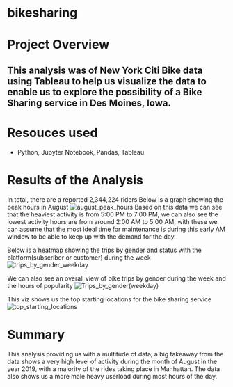 # bikesharing
# Project Overview
## This analysis was of New York Citi Bike data using Tableau to help us visualize the data to enable us to explore the possibility of a Bike Sharing service in Des Moines, Iowa.

# Resouces used
- Python, Jupyter Notebook, Pandas, Tableau

# Results of the Analysis
In total, there are a reported 2,344,224 riders 
Below is a graph showing the peak hours in August
![august_peak_hours](https://user-images.githubusercontent.com/102084269/178375973-9cc02959-fbc3-49d8-ad90-e40c9c0ea15a.PNG)
Based on this data we can see that the heaviest activity is from 5:00 PM to 7:00 PM, we can also see the lowest activity hours are from around 2:00 AM to 5:00 AM, with these we can assume that the most ideal time for maintenance is during this early AM window to be able to keep up with the demand for the day.

Below is a heatmap showing the trips by gender and status with the platform(subscriber or customer) during the week
![trips_by_gender_weekday](https://user-images.githubusercontent.com/102084269/178376300-e6f949ee-c2cb-40a2-9c5c-a80e83bf7a09.PNG)

We can also see an overall view of bike trips by gender during the week and the hours of popularity 
![Trips_by_gender(weekday)](https://user-images.githubusercontent.com/102084269/178376367-8e1485b1-bfe3-45e1-ac10-96ccb858b5ee.PNG)

This viz shows us the top starting locations for the bike sharing service
![top_starting_locations](https://user-images.githubusercontent.com/102084269/178376633-7605b644-a3c5-419e-9dfe-2c1ccce87753.PNG)

# Summary
This analysis providing us with a multitude of data, a big takeaway from the data shows a very high level of activity during the month of August in the year 2019, with a majority of the rides taking place in Manhattan. The data also shows us a more male heavy userload during most hours of the day.
